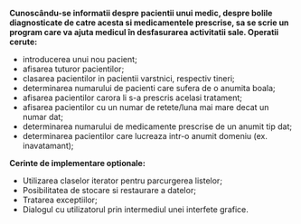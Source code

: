 
**Cunoscându-se informatii despre pacientii unui medic, despre bolile diagnosticate de catre acesta si
medicamentele prescrise, sa se scrie un program care va ajuta medicul în desfasurarea activitatii
sale. Operatii cerute:**

- introducerea unui nou pacient; 
- afisarea tuturor pacientilor;
- clasarea pacientilor in pacientii varstnici, respectiv tineri;
- determinarea numarului de pacienti care sufera de o anumita boala;
- afisarea pacientilor carora li s-a prescris acelasi tratament;
- afisarea pacientilor cu un numar de retete/luna mai mare decat un numar dat;
- determinarea numarului de medicamente prescrise de un anumit tip dat;
- determinarea pacientilor care lucreaza intr-o anumit domeniu (ex. inavatamant);

**Cerinte de implementare optionale:**
- Utilizarea claselor iterator pentru parcurgerea listelor;
- Posibilitatea de stocare si restaurare a datelor;
- Tratarea exceptiilor;
- Dialogul cu utilizatorul prin intermediul unei interfete grafice.